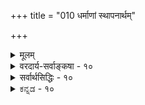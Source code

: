 +++
title = "010 धर्माणां स्थापनार्थम्"

+++
<details><summary>मूलम्</summary>

धर्माणां स्थापनार्थं स्वयमपि भजते शासिता शासनं स्वं स्वस्यापि प्रत्यवायानभिनयति नृणां पापभीतिं विधित्सुः ।  
शुद्धैस्स्वेच्छावतारैर्भजति सुलभतां तावतोत्पत्त्यनूक्तिः प्रोक्तो विष्णुश्शिखायामपि हि स पुरुषः प्राप्ततारार्धमात्रः ॥ १० ॥
</details>

<details><summary>वरदार्य-सर्वाङ्कषा - १०</summary>

T 



ननु 'वेदवे परे पुंसि जाते दशरथात्मजे' इत्यादौ वेदप्रतिपाद्यः परमात्मैव दशरथपुत्रो रामो जात इति रामाद्यवताराणां भगवद्रूपत्वमुच्यते, तथा सर्वसंमतं च । 'अजायमानो बहुधा विजायते' ( तै. आ.) इति. श्रुतिसिद्धं चैतत् । तत्र च सीतावियोगप्रयुक्तप्रलापादिकं प्रसिद्धम् । अतश्च परमात्मनोऽपि दुःखादिदर्शनात्, तस्यापि कर्मवश्यत्वमनिवार्यमित्याशङ्कां समाधत्ते - धर्माणामित्यादिना । **धर्माणाम्** = वर्णाश्रमादिरूपाणां धर्माणाम् **स्थापनार्थम्** =स्थिरीकरणार्थम् **शासिता** = स्वयं शासनकर्ता सन्नपि भगवान् **स्वम्** = **स्वीयम्** = स्वेन विरचितम् शासनम् स्वयमपि **भजते** = **सेवते** = अनुसरति । **नृणाम्** = अल्पप्रज्ञानां नराणाम् **पापभीतिम्** = पापेभ्यो भयम् **विधित्सुः** = **विधातुम्** = आधातुम् इच्छन् स्वस्यापि **प्रत्यवायान्** = पापानि अभिनयति । 'पूर्वं मया नूनमभीप्सितानि पापानि कर्माण्यसकृत्कृतानि' (रा. 3-63 - 4 ) इत्यादौ हि तथा दृश्यते । ननु यदि रामादिरूपेण जायते, तर्हि 'जातस्य हि ध्रुवो मृत्युः' ( गी. 2-27 ) इति मरणमप्यावश्यकमेवेत्यत्राह शुद्धैरित्यादि । **शुद्धैः** = कर्मसंबन्धरहितैः **स्वेच्छावतारैः** = स्वीयेच्छयैव प्रयुक्तैः **अवतारैः** = रामकृष्णाद्यवतारैः **सुलभताम्** =सकलमनुजनयनविषयताम् भजति । **तावता** = स्वेच्छाप्रयुक्तत्वेन कर्मकृतत्वाभावात् **उत्पत्त्यनूक्तिः** = ‘विजायतेः' इत्यनुवादः । सर्वमिदं केन प्रमाणेनोच्यते ? प्रत्युत 'ब्रह्मविष्णुरुद्रेन्द्रास्ते सर्वे संप्रसूयन्ते ' (अथ. शि.) इति विष्णोरुत्पत्तिः श्रुतः इत्यत्र - प्रोक्त इत्यादि । सः **पुरुषः** = पुरुषोत्तमो भगवान् **शिखायामपि** = नारायणाथर्वशिखायामपि **सः** = प्रसिद्धः **पुरुषः** = पुरुषपदवाच्यः विष्णुः प्राप्तता- **रार्धमात्रः=प्राप्तः** =क्रमशोऽधिदेवतात्वेन प्राप्तः **तारस्य** = प्रणवस्य अर्धमात्रा येनेति बहुव्रीहिः। अथर्वशिरसि अकारोकारमकारनादात्मकस्य प्रणवस्य सार्धत्रिमात्रात्मकस्यान्तिमोऽर्धमात्रा नांद इत्युच्यते । अथर्वशिरसि 'चतुर्थी विद्युमती सर्ववर्णा पुरुषदैवत्या' (1) इति प्रणवे प्रधानस्य नादस्याधिदेवः पुरुष इत्युच्यते । अतश्च यत्र 'शिव एको ध्येयश्शिवङ्करस्सर्वमन्यत्परित्यज्य' ( 2 ) इति श्रूयते, तत्रैव नादस्याधिदेवता पुरुष इत्युच्यते । पुरुषश्च विष्णुरेवेति स्थापितमेव । अतश्च विष्णोस्सर्वोत्तमत्वसिद्धिः॥ 

ननु भो ब्रह्मन् ! कं वञ्चयस्येवम् ? अथर्वशिरसि किल विष्णोः सृज्यत्वं प्रदर्शितम् । प्रणवार्थेषु च 'प्रथमा रक्ता ब्राह्मी ब्रह्मदैवत्या द्वितीया शुभा शुक्का रौद्री रुद्रदैवत्या तृतीया कृष्णा विष्णुमती विष्णुदैवत्या' इति विष्णुः नादाधिदेवपुरुषापेक्षयावरः प्रत्यपादि । कथं विष्णुपुरुषयोरभेदोऽभिधीयते त्वया ! किञ्च 'ब्रह्मविष्णु- 



376 

[विष्णुपारम्ये प्रमाणानि ] 

156. आद्यं रामायणं तत् स च निगमगणे पञ्चमः पञ्चरात्रं 

सत्त्वोपज्ञं पुराणं मनुमुखमुनिभिर्निर्मितं धर्मशास्त्रम् । 

रुद्रेन्द्रास्ते सर्वे संप्रसूयन्ते' (2) इति तत्रैव विष्णोस्सृज्यत्वस्य श्रवणात् कथं तस्य परत्वसंभव इति चेत्, रुद्रस्यापि तत्र सृज्यत्वश्रवणात् तव वा कथमिष्टसिद्धिः ? अयि भोः ! न वयं रुद्रपारम्यवादिनः । वयं हि ब्रह्मवादिनः । अतः शिवस्यापि पारम्यं नास्ति, न वा विष्णोः । ब्रह्म तु त्रिमूर्त्यतीतम् । तदेव च परमं तत्त्वम् । पुरुषपदमपि ब्रह्मपर्यायमेव - 'आत्मैवेदमग्र आसीत्पुरुषविधः' (बृ. 3-4-1) इति दर्शनात् ; न तथा विष्णुपदमिति चेत् — भो ब्रह्मवादिन् ! इदमत्रावधीयताम्- 

ब्राह्मणा अभवन् सर्वे कृते ब्रह्मपरायणाः । तस्मात्तु लेशतो भ्रष्टास्त्रेतायां यज्ञमाश्रिताः ॥ द्विविधावप्यमू मार्गों निराकारप्रधानकौ । यज्ञाद्धीनाः द्वापरे च कर्मयोगं समाश्रिताः ॥ कलौ ततोऽपि हीनास्ते केवलां भावनां श्रिताः । देवतानुग्रहेणैव श्रेयोऽवाप्तिः कलौ युगे ॥ विष्णोर्देवोत्तमत्वं च पूर्वमुक्तं सुविस्तरात् । भवन्तस्तु वृथा, हन्त ! दीक्षितेन प्रतारिताः ॥ शैवपारम्यभावेन वैष्णवान् दूषयन्त्यहो ! न युष्माकमिदं युक्तं शङ्करार्यानुयायिनाम् ॥ इत्याद्यवादि बहुधा शैववैष्णवकश्मले । सप्रमाणं च श्रीकण्ठसमालोचन ईक्ष्यताम् ॥ 

THE 

तथा च प्रकृते प्रणवे प्रधानभूतस्य नादस्य वाच्या देवतैव प्रधानभूता । अत एव 'सर्ववर्णा' इति सर्वात्मकत्वं तस्योच्यत इति नारायणपारम्यसिद्धिर्निष्प्रत्यूहा ॥ १० ॥
</details>

<details><summary>सर्वार्थसिद्धिः - १०</summary>

धर्माणां स्थापनार्थं स्वयमपि भजते शासिता शासनं स्वं  
स्वस्यापि प्रत्यवायानभिनयति नृणां पापभीतिं विधित्सुः ।  
शुद्धैस्स्वेच्छावतारैर्भजति सुलभतां तावतोत्पत्त्यनूक्तिः  
प्रोक्तो विष्णुश्शिखायामपि हि स पुरुषः प्राप्ततारार्धभात्रः ॥ १० ॥  
नन्ववतारेषु भगवतश्शास्त्रार्थानुष्ठानं तत्फलभोगश्च श्रुतिस्मृतिषु बहुधा दृश्यते । अतस्तस्यापि कर्मवश्यत्वं स्यादित्यत्राह - धर्माणामिति ॥ तदेतत् 'न मे पार्थास्ति कर्तव्यम्', 'धर्मसंस्थापनार्थाये'त्यादिभिस्सिद्धम् । यद्यपि 'जनितेन्द्रस्य जनितोऽत विष्णोरित्ये'तत् प्रीणनद्रव्यप्रशंसार्थं, तथाऽप्यथर्वशिखायां 'ब्रह्मविष्णुरुद्रेन्द्रास्ते सर्वे संप्रसूयन्त' इति ब्रह्मादेरिव भगवतोऽपि प्रसूतिः श्रूयते । अतस्तदतिरिक्तं कारणं तत्र ध्येयतयोच्यत इत्यत्राह - शुद्धैरिति । अकर्महेतुकैरप्राकृतैरित्यर्थः । सौलभ्यार्थावतारानुवादस्तस्यैव सर्वकारणस्य ध्येयत्वविधानार्थमिति भावः । तत्रैव प्रणवनिरूपणे स्वार्थस्थापनं व्यनक्ति - प्रोक्त इति । प्रणवस्य तिसृणां मात्राणां वर्णभेदांस्त्रिमूर्तिदेवताकत्वं चोक्त्वा तस्य चतुर्थ्या अर्धमात्रायास्सर्ववर्णत्वं पुरुषदेवताकत्वं चोक्तम् । स च पुरुषः 'सृष्टिस्थित्यन्तकरणीमित्यादावुक्त एव जनार्दनः । 'तस्य हैतस्य पुरुषस्य रूपं यथा माहारजनं वासः 'यथा पाण्ड्वाविकं' 'यथेन्द्रगोप' इत्यादिना च पुरुषस्य सर्ववर्णविग्रहः श्रुतः । भारतादौ च विश्वरूपादिविग्रहे व्यक्तमेतत् । 'भगवानिति शब्दोऽयं तथा पुरुष' इत्यपि । निरुपाधी च वर्तेते वासुदेवे सनातने ॥ इति च स्मर्यते इति ॥ १० ॥
</details>


<details><summary>ಕನ್ನಡ - १०</summary>

\- 

यारिगादरू 

अवतार तत्त्ववन्नु विवरिसुत्तारॆ शासिता धर्माणां स्वा नार्थं स्वं शासनं स्वयमपि भजति सर्वेश्वरनाद भगवन्तनू सह लोकदल्लि धर्मवन्नु नॆलॆगॊळिसुवुदक्कोस्कर 'धर्मसंस्थापनार्थाय सम्भवामि युगे युगे' ऎम्ब तन्न शासनवन्नु ताने परिपालिसि लोक दल्लि अवतरिसुत्तानॆ. 

नृणां पापभीतिं विधित्तु- स्वस्य प्रत्यवायानपि अभिनयति पाप माडदे इरुवुदक्कागि जनरल्लि पापद भयवन्नु उण्टुमाडलु 

182 

(श्लोक 11 

शुद्धच्छावतारैर्भजति सुलभतां तावतोत्पत्ति नूक्ति प्रोक्लो विष्णु खायामपि हि स पुरुषः प्राप्ततारार्धमात्र॥ - 156_ [विष्णुविन पारम्यदल्लि प्रमाणगळु] 

आद्यं रामायणं तत्स च निगमगणे पञ्चमः पञ्चरात्रं सपज्ञं पुराणं मनुमुखमुनिभिर्निमि्रतं धर्मशास्त्रं उद्देशिसि तनगॆ पापवॊदगि अदरिन्द तानु कष्टवन्नु पडुत्तिरुवुदागियू “पूर्वं वया नूनमभीवृ तानि पापानि सर्वाण्य सकृतानि'-नानु हिन्दॆ तिळिदे अनेक पापगळन्नु अनेक सल माडिद्देनॆ - इत्यादियागि श्रीराम मुन्तादवरु अभिनयिसुत्तारॆ. 

शुद्धः स्वच्छावतारैः सुलभतां भजति 

1. 

दिव्यवाद तन्न सङ्कल्पदिन्द आद अवतारगळिन्द ऎल्लरिगू सुलभवागि आगुत्तानॆ. तावता उत्पत्यनूक्तिः हीगॆ लोकहितक्कागि अवनु माडुव अवतारगळन्ने अथर्वशिखॆयल्लि 'ब्रह्म विष्णु रुद्रेना सर्वॆ सम्प्रसूयन्ने' ऎन्दु अनुवाद माडुत्तदॆ. 'अजायमानः बहुधा विजायते' ऎन्दू, “अजो s पि सन्न व्ययात्मा' ऎन्दू हेळिरुवुदरिन्द अवनिगॆ नम्मन्तॆ कर्मकृतवाद जन्मविल्ल. 

शिखायामपि सहि पुरुषः विष्णुः प्राप्त तारार्धमात्र प्रोक्तः अदे अथर्वशिखॆयल्ले 'चतुर्थि विद्युन्मती सर्ववर्णा पुरुषदैवत्या' ऎन्दु प्रणवद कॊनॆय अर्धमात्रॆयिन्द सर्वातीत नाद पुरुषपदवाच्यनाद विष्णुवे वाच्यनॆन्दु विष्णुविन सर्वोत्कृष्टतॆ यन्नु प्रतिपादिसिदॆ. आद्दरिन्द परमात्मन अवतारगळॆल्लवू दिव्यवे हॊरतु कर्मकृतवल्ल । १० ।
</details>



